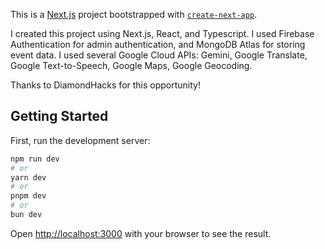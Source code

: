 This is a [Next.js](https://nextjs.org) project bootstrapped with [`create-next-app`](https://nextjs.org/docs/app/api-reference/cli/create-next-app).

I created this project using Next.js, React, and Typescript.
I used Firebase Authentication for admin authentication, and MongoDB Atlas for storing event data.
I used several Google Cloud APIs: Gemini, Google Translate, Google Text-to-Speech, Google Maps, Google Geocoding.

Thanks to DiamondHacks for this opportunity!

## Getting Started

First, run the development server:

```bash
npm run dev
# or
yarn dev
# or
pnpm dev
# or
bun dev
```

Open [http://localhost:3000](http://localhost:3000) with your browser to see the result.
